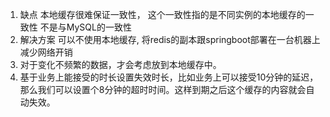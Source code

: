 1. 缺点
本地缓存很难保证一致性，
这个一致性指的是不同实例的本地缓存的一致性
不是与MySQL的一致性
2. 解决方案
可以不使用本地缓存,
将redis的副本跟springboot部署在一台机器上
减少网络开销
3. 对于变化不频繁的数据，才会考虑放到本地缓存中。
4. 基于业务上能接受的时长设置失效时长，比如业务上可以接受10分钟的延迟，那么我们可以设置个8分钟的超时时间。这样到期之后这个缓存的内容就会自动失效。